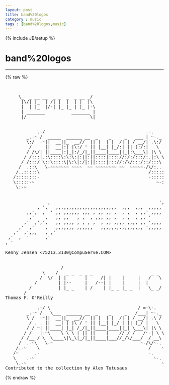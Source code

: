 ```yaml
---
layout: post
title: band%20logos
category : music
tags : [band%20logos,music]
---
```

{% include JB/setup %}
# band%20logos
---
{% raw %}
<pre>


     \_  _ __ __  _ _  _  _ __ _/
      |\/| |_  | /| |  |  | |  |\
      |  | |_  |/-| |_ |_ | |_ |-\
      | _______          _______ |
      |/                        \|


            .-/                                      .-.
        _.-~ /  _____  ______ __  _    _     _   ___ | ~-._
        \:/  -~||  __||_  __//  || |  | |  /| | / __/| .\:/
         /     ||  __|:| |\:/ &#039; || |__| |_/:| || (:/:|   \
        / /\/| ||____|:|_|:/_/|_||____|____||_|:\___\| |\ \
       / /:::|.:\::::\:\:\:|:||:||::::|:::://:/:/:::/:.|:\ \
      / /:::/ \::\::::\|\:\|:/|:||::::|::://:/\/:::/::/:::\ \
     /  .::\   \-~~~~~~~ ~~~~  ~~ ~~~~~~~~ ~~  ~~~~~-/\/:..  \
    /..:::::\                                         /:::::..\
   /::::::::-                                         -::::::::\
   \:::::-~                                              ~-:::::/
    \:-~                                                    ~-:/


                ,                                         &#039;, ,
            , &#039;,   ,,,,,,,,,,,,,,,,,,,,,,,  ,,,  ,,,  ,,,,, ,  &#039; ,
        ,,&#039;,  ,  &#039; ,, ,,,,,, ,,, , ,, ,, ,  , ,  , ,,&#039; ,,,, ,  , &#039;,&#039;
         ,&#039;    ,   ,, ,,   , ,  , ,,, ,, ,  , ,  , ,, &#039;     ,  &#039;&#039;  &#039;,
       ,&#039;  ,&#039;,&#039;,   ,, ,,,, , , , ,  , ,, ,,,, ,,,, ,, &#039;,,,, ,  &#039;&#039;&#039;&#039;, &#039;,
     ,&#039;  ,&#039;    ,   ,,,,,,, ,,,,,,   ,,,,,,,.,,,,,,,, &#039;,,,,, ,  &#039;    &#039;, &#039;,
   ,&#039;  ,&#039;,,,   , ,&#039;                                          &#039;,&#039;      &#039;, &#039;,
 ,&#039;  ,  &#039;      ,&#039;                                              &#039;  &#039; &#039;,&#039; &#039;  &#039;,
, &#039;                                                                     &#039; ,  &#039;
                                                                            &#039;&#039; 
Kenny Jensen &lt;75213.3130@CompuServe.COM&gt;


                     /                                      \
              \    /   _ _  _ _ _                      _ _    \
             /  \/  | |       |     /| |    |     |   /   \ |   \
           /        | |--     |   /--| |    |     |  |      |- - -\
         /          | |_ _    | /    | |_ _ |_ _  |   \_ _/ |       \
       /                                                              \
Thomas F. O&#039;Reilly

            .-/ \                                 / =-\-.
        _.-~ /   \___  ______ __  _    _     _   /___| ~-._
        \ /  -~||  __||_  __//  || |  | |  /| | / __/| .\ /
         / . . ||  __| | |\ / &#039; || |__| |_/ | || (_/ |   \
        / / ~| ||____| |_| /_/|_||____|____||_| \___\| |\ \
       / /   |-~\    \ \ \ | || ||    |    // / /   /~-| \ \
      / /__ / \  \____\|\_\|_/|_||____|___//_/\/___/  / __\ \
     /  .-~\   \-~                                 ~-/\/~-.  \
    /.-~    \                                         /    ~-.\
   /~      .-                                         -.      ~\
   \    .-~                                             ~-.    /
    \.-~                                                   ~-./
Contributed to the collection by Alex Tutusaus </pre>
{% endraw %}

